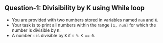 ## Question-1: Divisibility by K using While loop
- You are provided with two numbers stored in variables named `num` and `K`.
- Your task is to print all numbers within the range `[1, num]` for which the number is divisible by `K`.
- A number `i` is divisible by `K` if `i % K == 0`.

